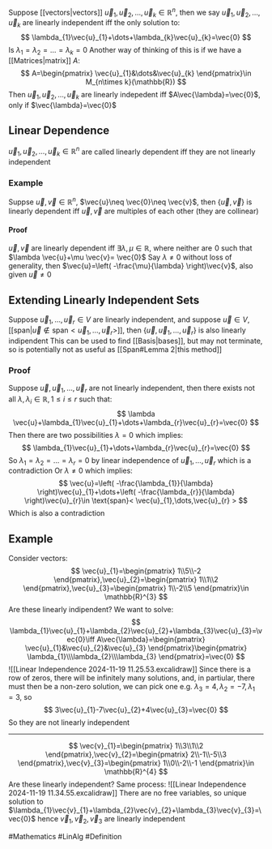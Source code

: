 Suppose [[vectors|vectors]] $\vec{u}_{1},\vec{u}_{2},\dots,\vec{u}_{k}\in\mathbb{R}^{n}$, then we say $\vec{u}_{1},\vec{u}_{2},\dots,\vec{u}_{k}$ are linearly independent iff the only solution to:
$$
\lambda_{1}\vec{u}_{1}+\dots+\lambda_{k}\vec{u}_{k}=\vec{0}
$$
Is $\lambda_{1}=\lambda_{2}=\dots=\lambda_{k}=0$ 
Another way of thinking of this is if we have a [[Matrices|matrix]] $A$:
$$
A=\begin{pmatrix}
\vec{u}_{1}&\dots&\vec{u}_{k}
\end{pmatrix}\in M_{n\times k}(\mathbb{R})
$$
Then $\vec{u}_{1},\vec{u}_{2},\dots,\vec{u}_{k}$ are linearly indepedent iff $A\vec{\lambda}=\vec{0}$, only if $\vec{\lambda}=\vec{0}$
## Linear Dependence
$\vec{u}_{1},\vec{u}_{2},\dots,\vec{u}_{k}\in\mathbb{R}^{n}$ are called linearly dependent iff they are not linearly independent
### Example
Suppse $\vec{u},\vec{v}\in\mathbb{R}^{n}$, $\vec{u}\neq  \vec{0}\neq \vec{v}$, then $\{ \vec{u},\vec{v} \}$ is linearly dependent iff $\vec{u},\vec{v}$ are multiples of each other (they are collinear)
#### Proof
$\vec{u},\vec{v}$ are linearly dependent iff $\exists\lambda,\mu \in\mathbb{R}$, where neither are $\hspace{0pt}0$ such that $\lambda \vec{u}+\mu \vec{v}= \vec{0}$
Say $\lambda \neq 0$ without loss of generality, then $\vec{u}=\left( -\frac{\mu}{\lambda} \right)\vec{v}$, also given $\vec{u}\neq 0$
## Extending Linearly Independent Sets
Suppose $\vec{u}_{1},\dots,\vec{u}_{r}\in V$ are linearly independent, and suppose $\vec{u}\in V$, [[span|$\vec{u} \not\in \text{span}< \vec{u}_{1},\dots,\vec{u}_{r} >$]], then $\{\vec{u}, \vec{u}_{1},\dots,\vec{u}_{r} \}$ is also linearly indipendent
This can be used to find [[Basis|bases]], but may not terminate, so is potentially not as useful as [[Span#Lemma 2|this method]]  
### Proof
Suppose $\vec{u},\vec{u}_{1},\dots,\vec{u}_{r}$ are not linearly independent, then there exists not all $\lambda,\lambda_{i}\in\mathbb{R},1\leq i\leq r$ such that:
$$
\lambda \vec{u}+\lambda_{1}\vec{u}_{1}+\dots+\lambda_{r}\vec{u}_{r}=\vec{0}
$$
Then there are two possibilities
$\lambda=0$ which implies:
$$
\lambda_{1}\vec{u}_{1}+\dots+\lambda_{r}\vec{u}_{r}=\vec{0}
$$
So $\lambda_{1}=\lambda_{2}=\dots=\lambda _{r}=0$ by linear independence of $\vec{u}_{1},\dots,\vec{u}_{r}$ which is a contradiction
Or $\lambda \neq 0$ which implies:
$$
\vec{u}=\left( -\frac{\lambda_{1}}{\lambda} \right)\vec{u}_{1}+\dots+\left( -\frac{\lambda_{r}}{\lambda} \right)\vec{u}_{r}\in \text{span}< \vec{u}_{1},\dots,\vec{u}_{r} > 
$$
Which is also a contradiction
## Example
Consider vectors:
$$
\vec{u}_{1}=\begin{pmatrix}
1\\5\\-2
\end{pmatrix},\vec{u}_{2}=\begin{pmatrix}
1\\1\\2
\end{pmatrix},\vec{u}_{3}=\begin{pmatrix}
1\\-2\\5
\end{pmatrix}\in \mathbb{R}^{3}
$$
Are these linearly indipendent?
We want to solve:
$$
\lambda_{1}\vec{u}_{1}+\lambda_{2}\vec{u}_{2}+\lambda_{3}\vec{u}_{3}=\vec{0}\iff A\vec{\lambda}=\begin{pmatrix}
\vec{u}_{1}&\vec{u}_{2}&\vec{u}_{3}
\end{pmatrix}\begin{pmatrix}
\lambda_{1}\\\lambda_{2}\\\lambda_{3}
\end{pmatrix}=\vec{0}
$$
![[Linear Independence 2024-11-19 11.25.53.excalidraw]]
Since there is a row of zeros, there will be infinitely many solutions, and, in partiular, there must then be a non-zero solution, we can pick one e.g. $\lambda_{3}=4,\lambda_{2}=-7,\lambda_{1}=3$, so
$$
3\vec{u}_{1}-7\vec{u}_{2}+4\vec{u}_{3}=\vec{0}
$$
So they are not linearly independent
___
$$
\vec{v}_{1}=\begin{pmatrix}
1\\3\\1\\2
\end{pmatrix},\vec{v}_{2}=\begin{pmatrix}
2\\-1\\-5\\3
\end{pmatrix},\vec{v}_{3}=\begin{pmatrix}
1\\0\\-2\\-1
\end{pmatrix}\in \mathbb{R}^{4}
$$
Are these linearly independent?
Same process:
![[Linear Independence 2024-11-19 11.34.55.excalidraw]]
There are no free variables, so unique solution to $\lambda_{1}\vec{v}_{1}+\lambda_{2}\vec{v}_{2}+\lambda_{3}\vec{v}_{3}=\vec{0}$ hence $\vec{v}_{1},\vec{v}_{2},\vec{v}_{3}$ are linearly independent

#Mathematics #LinAlg #Definition